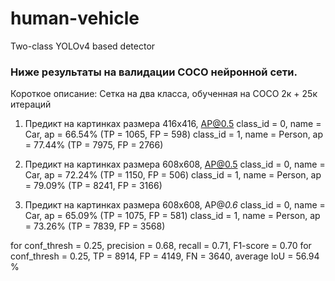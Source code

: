 # human-vehicle
Two-class YOLOv4 based detector

### Ниже результаты на валидации COCO нейронной сети. 
Короткое описание: Сетка на два класса, обученная на СОСО 2к + 25к итераций

1. Предикт на картинках размера 416x416, AP@0.5
class_id = 0, name = Car, ap = 66.54%            (TP = 1065, FP = 598) 
class_id = 1, name = Person, ap = 77.44%         (TP = 7975, FP = 2766)

1. Предикт на картинках размера 608x608, AP@0.5
class_id = 0, name = Car, ap = 72.24%            (TP = 1150, FP = 506) 
class_id = 1, name = Person, ap = 79.09%         (TP = 8241, FP = 3166)

1. Предикт на картинках размера 608x608, AP@*0.6*
class_id = 0, name = Car, ap = 65.09%            (TP = 1075, FP = 581) 
class_id = 1, name = Person, ap = 73.26%         (TP = 7839, FP = 3568) 

for conf_thresh = 0.25, precision = 0.68, recall = 0.71, F1-score = 0.70 
for conf_thresh = 0.25, TP = 8914, FP = 4149, FN = 3640, average IoU = 56.94 %
